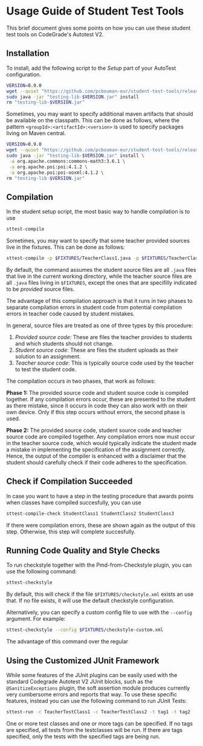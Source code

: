 # Usage Guide of Student Test Tools

This brief document gives some points on how you can use these student test tools on CodeGrade's Autotest V2.

## Installation

To install, add the following script to the *Setup* part of your AutoTest configuration.

```bash
VERSION=0.9.0
wget --quiet "https://github.com/pcbouman-eur/student-test-tools/releases/download/v$VERSION/testing-lib-$VERSION.jar"
sudo java -jar "testing-lib-$VERSION.jar" install
rm "testing-lib-$VERSION.jar"

```

Sometimes, you may want to specify additional maven artifacts that should be available on the classpath.
This can be done as follows, where the pattern `<groupId>:<artifactId>:<version>` is used to specify packages living on Maven central.
```bash
VERSION=0.9.0
wget --quiet "https://github.com/pcbouman-eur/student-test-tools/releases/download/v$VERSION/testing-lib-$VERSION.jar"
sudo java -jar "testing-lib-$VERSION.jar" install \
 -a org.apache.commons:commons-math3:3.6.1 \
 -a org.apache.poi:poi:4.1.2 \
 -a org.apache.poi:poi-ooxml:4.1.2 \
rm "testing-lib-$VERSION.jar"
```

## Compilation
In the student setup script, the most basic way to handle compilation is to use

```bash
sttest-compile
```

Sometimes, you may want to specify that some teacher provided sources live in the fixtures. This can be done as follows:

```bash
sttest-compile -p $FIXTURES/TeacherClass1.java -p $FIXTURES/TeacherClass2.java -p $FIXTURES/TeacherClass3.java
```

By default, the command assumes the student source files are all `.java` files that live in the current working directory,
while the teacher source files are all `.java` files living in `$FIXTURES`, except the ones that are specifilly indicated
to be *provided* source files.

The advantage of this compilation approach is that it runs in two phases to separate compilation errors in student code
from potential compilation errors in teacher code caused by student mistakes.

In general, source files are treated as one of three types by this procedure:

1. *Provided source code*: These are files the teacher provides to students and which students should not change.
2. *Student source code*: These are files the student uploads as their solution to an assignment.
3. *Teacher source code*: This is typically source code used by the teacher to test the student code.

The compilation occurs in two phases, that work as follows:

**Phase 1:** The provided source code and student source code is compiled together. If any compilation errors occur,
these are presented to the student as there mistake, since it occurs in code they can also work with on
their own device. Only if this step occurs without errors, the second phase is used.

**Phase 2:** The provided source code, student source code and teacher source code are compiled together. Any compilation
errors now must occur in the teacher source code, which would typically indicate the student made a mistake
in implementing the specification of the assignment correctly. Hence, the output of the compiler is enhanced
with a disclaimer that the student should carefully check if their code adheres to the specification.

## Check if Compilation Succeeded

In case you want to have a step in the testing procedure that awards points when classes have compiled succesfully,
you can use

```bash
sttest-compile-check StudentClass1 StudentClass2 StudentClass3
```

If there were compilation errors, these are shown again as the output of this step. Otherwise, this step will complete succesfully.

## Running Code Quality and Style Checks

To run checkstyle together with the Pmd-from-Checkstyle plugin, you can use the following command:

```bash
sttest-checkstyle
```

By default, this will check if the file `$FIXTURES/checkstyle.xml` exists an use that. If no file exists, it will use the default checkstyle configuration.

Alternatively, you can specify a custom config file to use with the `--config` argument. For example:

```bash
sttest-checkstyle --config $FIXTURES/checkstyle-custom.xml
```

The advantage of this command over the regular 

## Using the Customized JUnit Framework

While some features of the JUnit plugins can be easily used with the standard Codegrade Autotest V2 JUnit blocks, such as the `@SanitizeExceptions` plugin,
the soft assertion module produces currently very cumbersome errors and reports that way. To use these specific features, instead you can use the following
command to run JUnit Tests:

```bash
sttest-run -c TeacherTestClass1 -c TeacherTestClass2 -t tag1 -t tag2
```

One or more test classes and one or more tags can be specified. If no tags are specified, all tests from the testclasses will be run. If there are tags specified,
only the tests with the specified tags are being run.

